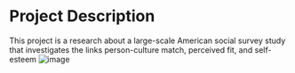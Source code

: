 # Project Description
This project is a research about a large-scale American social survey study that investigates the links person-culture match, perceived fit, and self-esteem
![image](xxx.png)
